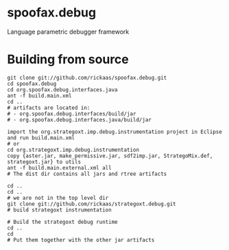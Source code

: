 spoofax.debug
=============

Language parametric debugger framework

Building from source
====================

    git clone git://github.com/rickaas/spoofax.debug.git
    cd spoofax.debug
    cd org.spoofax.debug.interfaces.java
    ant -f build.main.xml
    cd ..
    # artifacts are located in:
    # - org.spoofax.debug.interfaces/build/jar
    # - org.spoofax.debug.interfaces.java/build/jar

    import the org.strategoxt.imp.debug.instrumentation project in Eclipse and run build.main.xml
    # or
    cd org.strategoxt.imp.debug.instrumentation
    copy {aster.jar, make_permissive.jar, sdf2imp.jar, StrategoMix.def, strategoxt.jar} to utils
    ant -f build.main.external.xml all
    # The dist dir contains all jars and rtree artifacts
    
    cd ..
    cd ..
    # we are not in the top level dir
    git clone git://github.com/rickaas/strategoxt.debug.git
    # build strategoxt instrumentation

    # Build the strategoxt debug runtime
    cd ..
    cd 
    # Put them together with the other jar artifacts
